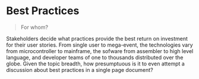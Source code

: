 # Best Practices

> For whom?

Stakeholders decide what practices provide the best return on investment for their user stories.  From single user to mega-event, the technologies vary from microcontroller to mainframe, the sofware from assembler to high level language, and developer teams of one to thousands distributed over the globe.  Given the topic breadth, how presumptuous is it to even attempt a discussion about best practices in a single page document?

